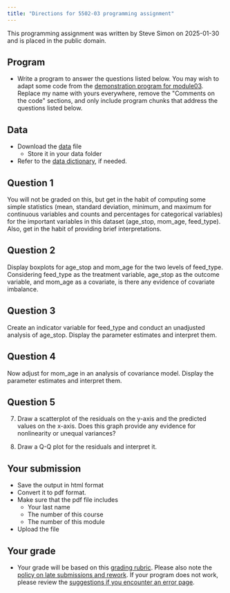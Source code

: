 ```yaml
---
title: "Directions for 5502-03 programming assignment"
---
```


This programming assignment was written by Steve Simon on 2025-01-30 and is placed in the public domain.

## Program

-   Write a program to answer the questions listed below. You may wish to adapt some code from the [demonstration program for module03][ref01]. Replace my name with yours everywhere, remove the "Comments on the code" sections, and only include program chunks that address the questions listed below.

[ref01]: https://github.com/pmean/classes/blob/master/biostats-2/03/src/simon-5502-03-demo.qmd

## Data

-   Download the [data][ref02] file
    -   Store it in your data folder
-   Refer to the [data dictionary][ref03], if needed.

[ref02]: https://github.com/pmean/data/blob/main/files/breast-feeding-preterm.csv
[ref03]: https://github.com/pmean/data/blob/main/files/breast-feeding-preterm.yaml

## Question 1

You will not be graded on this, but get in the habit of computing some simple statistics (mean, standard deviation, minimum, and maximum for continuous variables and counts and percentages for categorical variables) for the important variables in this dataset (age_stop, mom_age, feed_type). Also, get in the habit of providing brief interpretations.

## Question 2

Display boxplots for age_stop and mom_age for the two levels of feed_type. Considering feed_type as the treatment variable, age_stop as the outcome variable, and mom_age as a covariate, is there any evidence of covariate imbalance.

## Question 3

Create an indicator variable for feed_type and conduct an unadjusted analysis of age_stop. Display the parameter estimates and interpret them.

## Question 4 

Now adjust for mom_age in an analysis of covariance model. Display the parameter estimates and interpret them.

## Question 5

7. Draw a scatterplot of the residuals on the y-axis and the predicted values on the x-axis. Does this graph provide any evidence for nonlinearity or unequal variances?

8. Draw a Q-Q plot for the residuals and interpret it.


## Your submission

-   Save the output in html format
-   Convert it to pdf format.
-   Make sure that the pdf file includes
    -   Your last name
    -   The number of this course
    -   The number of this module
-   Upload the file

## Your grade

-   Your grade will be based on this [grading rubric][ref04]. Please also note the [policy on late submissions and rework][ref05]. If your program does not work, please review the [suggestions if you encounter an error page][ref06].

[ref04]: https://github.com/pmean/classes/blob/master/general/general-grading-rubric.md
[ref05]: https://github.com/pmean/classes/blob/master/general/policy-on-extensions-and-rework.md
[ref06]: https://github.com/pmean/classes/blob/master/general/suggestions-if-you-encounter-an-error.md
